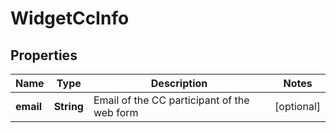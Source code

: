 
# WidgetCcInfo

## Properties
Name | Type | Description | Notes
------------ | ------------- | ------------- | -------------
**email** | **String** | Email of the CC participant of the web form |  [optional]



